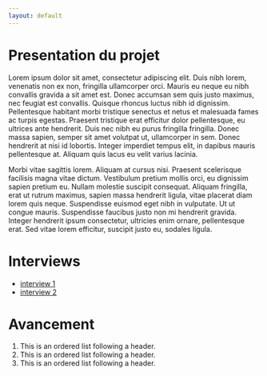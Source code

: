 ```yaml
---
layout: default
---
```


# Presentation du projet

Lorem ipsum dolor sit amet, consectetur adipiscing elit. Duis nibh lorem, venenatis non ex non, fringilla ullamcorper orci. Mauris eu neque eu nibh convallis gravida a sit amet est. Donec accumsan sem quis justo maximus, nec feugiat est convallis. Quisque rhoncus luctus nibh id dignissim. Pellentesque habitant morbi tristique senectus et netus et malesuada fames ac turpis egestas. Praesent tristique erat efficitur dolor pellentesque, eu ultrices ante hendrerit. Duis nec nibh eu purus fringilla fringilla. Donec massa sapien, semper sit amet volutpat ut, ullamcorper in sem. Donec hendrerit at nisi id lobortis. Integer imperdiet tempus elit, in dapibus mauris pellentesque at. Aliquam quis lacus eu velit varius lacinia.

Morbi vitae sagittis lorem. Aliquam at cursus nisi. Praesent scelerisque facilisis magna vitae dictum. Vestibulum pretium mollis orci, eu dignissim sapien pretium eu. Nullam molestie suscipit consequat. Aliquam fringilla, erat ut rutrum maximus, sapien massa hendrerit ligula, vitae placerat diam lorem quis neque. Suspendisse euismod eget nibh in vulputate. Ut ut congue mauris. Suspendisse faucibus justo non mi hendrerit gravida. Integer hendrerit ipsum consectetur, ultricies enim ornare, pellentesque erat. Sed vitae lorem efficitur, suscipit justo eu, sodales ligula.

# Interviews
*  [interview 1](./interview_Denis.md)
*  [interview 2](./interview_guillaume.md)


# Avancement

1.  This is an ordered list following a header.
2.  This is an ordered list following a header.
3.  This is an ordered list following a header.
